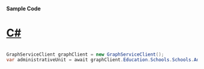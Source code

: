 #### Sample Code
# [C#](#tab/Csharp)

```C#

GraphServiceClient graphClient = new GraphServiceClient();
var administrativeUnit = await graphClient.Education.Schools.Schools.AdministrativeUnit.Request().GetAsync();

```